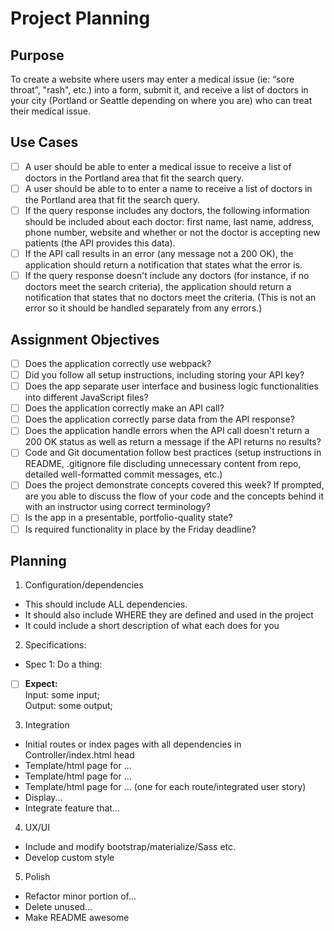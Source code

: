 # Project Planning

## Purpose
To create a website where users may enter a medical issue (ie: “sore throat”, "rash", etc.) into a form, submit it, and receive a list of doctors in your city (Portland or Seattle depending on where you are) who can treat their medical issue.

## Use Cases
- [ ] A user should be able to enter a medical issue to receive a list of doctors in the Portland area that fit the search query.
- [ ] A user should be able to to enter a name to receive a list of doctors in the Portland area that fit the search query.
- [ ] If the query response includes any doctors, the following information should be included about each doctor: first name, last name, address, phone number, website and whether or not the doctor is accepting new patients (the API provides this data).
- [ ] If the API call results in an error (any message not a 200 OK), the application should return a notification that states what the error is.
- [ ] If the query response doesn't include any doctors (for instance, if no doctors meet the search criteria), the application should return a notification that states that no doctors meet the criteria. (This is not an error so it should be handled separately from any errors.)

## Assignment Objectives
- [ ] Does the application correctly use webpack?
- [ ] Did you follow all setup instructions, including storing your API key?
- [ ] Does the app separate user interface and business logic functionalities into different JavaScript files?
- [ ] Does the application correctly make an API call?
- [ ] Does the application correctly parse data from the API response?
- [ ] Does the application handle errors when the API call doesn't return a 200 OK status as well as return a message if the API returns no results?
- [ ] Code and Git documentation follow best practices (setup instructions in README, .gitignore file discluding unnecessary content from repo, detailed well-formatted commit messages, etc.)
- [ ] Does the project demonstrate concepts covered this week? If prompted, are you able to discuss the flow of your code and the concepts behind it with an instructor using correct terminology?
- [ ] Is the app in a presentable, portfolio-quality state?
- [ ] Is required functionality in place by the Friday deadline?

## Planning

1. Configuration/dependencies
  * This should include ALL dependencies.
  * It should also include WHERE they are defined and used in the project
  * It could include a short description of what each does for you

2. Specifications:
  * Spec 1: Do a thing:
- [ ] **Expect:**  
Input: some input;  
Output: some output;

3. Integration
  * Initial routes or index pages with all dependencies in Controller/index.html head
  * Template/html page for ...
  * Template/html page for ...
  * Template/html page for ... (one for each route/integrated user story)
  * Display...
  * Integrate feature that...

4. UX/UI
  * Include and modify bootstrap/materialize/Sass etc.
  * Develop custom style

5. Polish
  * Refactor minor portion of...
  * Delete unused...
  * Make README awesome
